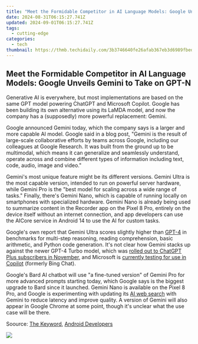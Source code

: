 ```yaml
---
title: "Meet the Formidable Competitor in AI Language Models: Google Unveils Gemini to Take on GPT-N"
date: 2024-08-31T06:15:27.741Z
updated: 2024-09-01T06:15:27.741Z
tags:
  - cutting-edge
categories:
  - tech
thumbnail: https://thmb.techidaily.com/3b3746640fe26afab367eb3d6989fbedd82bfd022cd1e2fe844a87bc2bcb92f8.jpg
---
```


## Meet the Formidable Competitor in AI Language Models: Google Unveils Gemini to Take on GPT-N

Generative AI is everywhere, but most implementations are based on the same GPT model powering ChatGPT and Microsoft Copilot. Google has been building its own alternative using its LaMDA model, and now the company has a (supposedly) more powerful replacement: Gemini.

 Google announced Gemini today, which the company says is a larger and more capable AI model. Google said in a blog post, "Gemini is the result of large-scale collaborative efforts by teams across Google, including our colleagues at Google Research. It was built from the ground up to be multimodal, which means it can generalize and seamlessly understand, operate across and combine different types of information including text, code, audio, image and video."

 Gemini's most unique feature might be its different versions. Gemini Ultra is the most capable version, intended to run on powerful server hardware, while Gemini Pro is the "best model for scaling across a wide range of tasks." Finally, there's Gemini Nano, which is capable of running locally on smartphones with specialized hardware. Gemini Nano is already being used to summarize content in the Recorder app on the Pixel 8 Pro, entirely on the device itself without an internet connection, and app developers can use the AICore service in Android 14 to use the AI for custom tasks.

 Google's own report that Gemini Ultra scores slightly higher than [GPT-4](https://pokemon-go-android.techidaily.com/in-2024-15-best-strongest-pokemon-to-use-in-pokemon-go-pvp-leagues-for-honor-x50i-drfone-by-drfone-virtual-android/) in benchmarks for multi-step reasoning, reading comprehension, basic arithmetic, and Python code generation. It's not clear how Gemini stacks up against the newer GPT-4 Turbo model, which was [rolled out to ChatGPT Plus subscribers in November](https://facebook-record-videos.techidaily.com/updated-going-against-the-tide-of-tradition-innovative-techniques-for-yt-rewinds/), and Microsoft is [currently testing for use in Copilot](https://win-amazing.techidaily.com/winning-the-battle-against-unseen-usbs-in-windows-10-heres-how/) (formerly Bing Chat).

 Google's Bard AI chatbot will use "a fine-tuned version" of Gemini Pro for more advanced prompts starting today, which Google says is the biggest upgrade to Bard since it launched. Gemini Nano is available on the Pixel 8 Pro, and Google is experimenting with updating its [AI web search](https://youtube-tips.techidaily.com/anger-lurking-online-spotting-the-falsehood-of-fake-viewers-on-youtube/) with Gemini to reduce latency and improve quality. A version of Gemini will also appear in Google Chrome at some point, though it's unclear what the use case will be there.

 Soource: [The Keyword](https://blog.google/technology/ai/google-gemini-ai/), [Android Developers](https://android-developers.googleblog.com/2023/12/a-new-foundation-for-ai-on-android.html)

<ins class="adsbygoogle"
     style="display:block"
     data-ad-format="autorelaxed"
     data-ad-client="ca-pub-7571918770474297"
     data-ad-slot="1223367746"></ins>



<ins class="adsbygoogle"
     style="display:block"
     data-ad-client="ca-pub-7571918770474297"
     data-ad-slot="8358498916"
     data-ad-format="auto"
     data-full-width-responsive="true"></ins>



<!-- affiliate ads begin -->
<a href="https://secure.2checkout.com/order/checkout.php?PRODS=3851691&QTY=1&AFFILIATE=108875&CART=1"><img src="http://www.aiseesoft.com/avangate/30p/banner.jpg" border="0"></a>
<!-- affiliate ads end -->